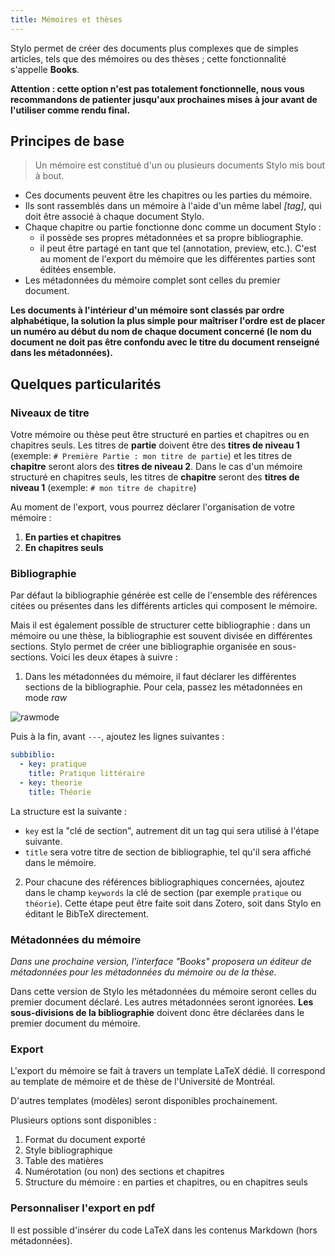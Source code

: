 ```yaml
---
title: Mémoires et thèses
---
```


Stylo permet de créer des documents plus complexes que de simples articles, tels que des mémoires ou des thèses ; cette fonctionnalité s'appelle **Books**.

**Attention : cette option n'est pas totalement fonctionnelle, nous vous recommandons de patienter jusqu'aux prochaines mises à jour avant de l'utiliser comme rendu final.**

## Principes de base

> Un mémoire est constitué d'un ou plusieurs documents Stylo mis bout à bout.

- Ces documents peuvent être les chapitres ou les parties du mémoire.
- Ils sont rassemblés dans un mémoire à l'aide d'un même label _[tag]_, qui doit être associé à chaque document Stylo.
- Chaque chapitre ou partie fonctionne donc comme un document Stylo :
  - il possède ses propres métadonnées et sa propre bibliographie.
  - il peut être partagé en tant que tel (annotation, preview, etc.). C'est au moment de l'export du mémoire que les différentes parties sont éditées ensemble.
- Les métadonnées du mémoire complet sont celles du premier document.

**Les documents à l'intérieur d'un mémoire sont classés par ordre alphabétique, la solution la plus simple pour maîtriser l'ordre est de placer un numéro au début du nom de chaque document concerné (le nom du document ne doit pas être confondu avec le titre du document renseigné dans les métadonnées).**

## Quelques particularités

### Niveaux de titre

Votre mémoire ou thèse peut être structuré en parties et chapitres ou en chapitres seuls. Les titres de **partie** doivent être des **titres de niveau 1** (exemple: `# Première Partie : mon titre de partie`) et les titres de **chapitre** seront alors des **titres de niveau 2**. Dans le cas d'un mémoire structuré en chapitres seuls, les titres de **chapitre** seront des **titres de niveau 1** (exemple: `# mon titre de chapitre`)

Au moment de l'export, vous pourrez déclarer l'organisation de votre mémoire :

1. **En parties et chapitres**
2. **En chapitres seuls**


### Bibliographie
Par défaut la bibliographie générée est celle de l'ensemble des références citées ou présentes dans les différents articles qui composent le mémoire.

Mais il est également possible de structurer cette bibliographie : dans un mémoire ou une thèse, la bibliographie est souvent divisée en différentes sections. Stylo permet de créer une bibliographie organisée en sous-sections. Voici les deux étapes à suivre :

1. Dans les métadonnées du mémoire, il faut déclarer les différentes sections de la bibliographie. Pour cela, passez les métadonnées en mode _raw_

![rawmode](/uploads/images/alpha_rawmode.png)

Puis à la fin, avant `---`, ajoutez les lignes suivantes :

```yaml
subbiblio:
  - key: pratique
    title: Pratique littéraire
  - key: theorie
    title: Théorie
```

La structure est la suivante :
- `key` est la "clé de section", autrement dit un tag qui sera utilisé à l'étape suivante.
- `title` sera votre titre de section de bibliographie, tel qu'il sera affiché dans le mémoire.

2. Pour chacune des références bibliographiques concernées, ajoutez dans le champ `keywords` la clé de section (par exemple `pratique` ou `théorie`). Cette étape peut être faite soit dans Zotero, soit dans Stylo en éditant le BibTeX directement.

### Métadonnées du mémoire
_Dans une prochaine version, l'interface "Books" proposera un éditeur de métadonnées pour les métadonnées du mémoire ou de la thèse._

Dans cette version de Stylo les métadonnées du mémoire seront celles du premier document déclaré. Les autres métadonnées seront ignorées. **Les sous-divisions de la bibliographie** doivent donc être déclarées dans le premier document du mémoire.

### Export
L'export du mémoire se fait à travers un template LaTeX dédié. Il correspond au template de mémoire et de thèse de l'Université de Montréal.

D'autres templates (modèles) seront disponibles prochainement.

<!-- à quoi correspond cette image ? en commentaire pour le moment -->
<!-- ![exportbook](/uploads/images/alpha_exportbook.png) -->

Plusieurs options sont disponibles :

1. Format du document exporté
2. Style bibliographique
3. Table des matières
4. Numérotation (ou non) des sections et chapitres
5. Structure du mémoire : en parties et chapitres, ou en chapitres seuls

### Personnaliser l'export en pdf
Il est possible d'insérer du code LaTeX dans les contenus Markdown (hors métadonnées).
